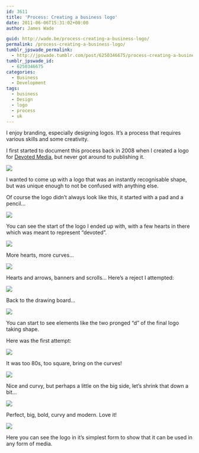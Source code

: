 ```yaml
---
id: 3611
title: 'Process: Creating a business logo'
date: 2011-06-06T15:31:02+00:00
author: James Wade

guid: http://wade.be/process-creating-a-business-logo/
permalink: /process-creating-a-business-logo/
tumblr_jpswade_permalink:
  - http://jpswade.tumblr.com/post/6250346675/process-creating-a-business-logo
tumblr_jpswade_id:
  - 6250346675
categories:
  - Business
  - Development
tags:
  - business
  - Design
  - logo
  - process
  - uk
---
```

<p class="lead">
  I enjoy branding, especially designing logos. It’s a process that requires various skills and some creativity.
</p>

I first started to document this process back in 2008 when I created a logo for [Devoted Media](http://www.devotedmedia.com/), but never got around to publishing it.


![](http://media.tumblr.com/tumblr_lmdighL9Ya1qiakcu.gif) 

I wanted to come up with a logo that was an instantly recognisable shape, but was unique enough to not be confused with anything else.

Of course the logo didn’t always look like this, it started with a pad and a pencil…


![](http://media.tumblr.com/tumblr_lmdixrq7FX1qiakcu.jpg) 

You can see the start of the logo I ended up with, with a few hearts in there which was meant to represent “devoted”.


![](http://media.tumblr.com/tumblr_lmdj0oXNvw1qiakcu.jpg) 

More hearts, more curves…


![](http://media.tumblr.com/tumblr_lmdj36FGGh1qiakcu.jpg) 

Hearts and arrows, banners and scrolls… Here’s a reject I attempted:


![](http://media.tumblr.com/tumblr_lmdj6ph0u91qiakcu.gif) 

Back to the drawing board…


![](http://media.tumblr.com/tumblr_lmdj5eWnjt1qiakcu.jpg) 

You can start to see elements like the two pronged “d” of the final logo taking shape.

Here was the first attempt:


![](http://media.tumblr.com/tumblr_lmdja4LRPj1qiakcu.gif) 

It was too 80s, too square, bring on the curves!


![](http://media.tumblr.com/tumblr_lmdjb00u2s1qiakcu.gif) 

Nice and curvy, but perhaps a little on the big side, let’s shrink that down a bit…


![](http://media.tumblr.com/tumblr_lmdjbvmxtu1qiakcu.gif) 

Perfect, big, bold, curvy and modern. Love it!


![](http://media.tumblr.com/tumblr_lmdjny0zFA1qiakcu.png) 

Here you can see the logo in it’s simplest form to show that it can be used in any form of media.